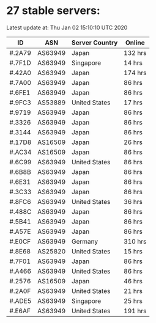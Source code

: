 # 27 stable servers:

Latest update at: Thu Jan 02 15:10:10 UTC 2020

| ID | ASN | Server Country | Online |
| -- | --- | -------------- | ------ |
| #.2A79 | AS63949 | Japan | 132 hrs |
| #.7F1D | AS63949 | Singapore | 14 hrs |
| #.42A0 | AS63949 | Japan | 174 hrs |
| #.7A00 | AS63949 | Japan | 86 hrs |
| #.6FE1 | AS63949 | Japan | 86 hrs |
| #.9FC3 | AS53889 | United States | 17 hrs |
| #.9719 | AS63949 | Japan | 86 hrs |
| #.3326 | AS63949 | Japan | 86 hrs |
| #.3144 | AS63949 | Japan | 86 hrs |
| #.17D8 | AS16509 | Japan | 26 hrs |
| #.AC34 | AS16509 | Japan | 86 hrs |
| #.6C99 | AS63949 | United States | 86 hrs |
| #.6B8B | AS63949 | Japan | 86 hrs |
| #.6E31 | AS63949 | Japan | 86 hrs |
| #.3C33 | AS63949 | Japan | 86 hrs |
| #.8FC6 | AS63949 | United States | 36 hrs |
| #.488C | AS63949 | Japan | 86 hrs |
| #.5B41 | AS63949 | Japan | 86 hrs |
| #.A57E | AS63949 | Japan | 86 hrs |
| #.E0CF | AS63949 | Germany | 310 hrs |
| #.8E68 | AS25820 | United States | 15 hrs |
| #.7F01 | AS63949 | Japan | 86 hrs |
| #.A466 | AS63949 | United States | 86 hrs |
| #.2576 | AS16509 | Japan | 46 hrs |
| #.2A0F | AS63949 | United States | 21 hrs |
| #.ADE5 | AS63949 | Singapore | 25 hrs |
| #.E6AF | AS63949 | United States | 191 hrs |

